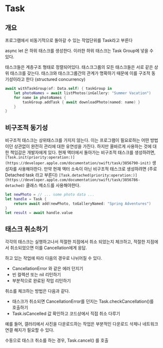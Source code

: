 # Task

## 개요

프로그램에서 비동기적으로 돌아갈 수 있는 작업단위를 Task라고 부른다

async let 은 하위 태스크를 생성한다. 이러한 하위 태스크는 Task Group에 넣을 수 있다.

태스크들은 계층구조 형태로 정렬되어있다. 태스크그룹의 모든 태스크들은 서로 같은 상위 태스크를 갖는다. 태스크와 태스크그룹간의 관계가 명확하기 때문에 이를 구조적 동기성이라고 한다 (structured concurrency)

```swift
await withTaskGroup(of: Data.self) { taskGroup in
    let photoNames = await listPhotos(inGallery: "Summer Vacation")
    for name in photoNames {
        taskGroup.addTask { await downloadPhoto(named: name) }
    }
}
```

## 비구조적 동기성

비구조적 태스크는 상위태스크를 가지지 않는다. 이는 프로그램이 필요로하는 어떤 방법이던 상관없이 완전히 관리에 대한 유연성을 가진다. 하지만 올바르게 사용하는 것에 대한 책임감은 개발자에게 있다.
현재 액터에서 돌아가는 비구조적 태스크를 생성하려면, `[Task.init(priority:operation:)](https://developer.apple.com/documentation/swift/task/3856790-init)` 생성자를 사용해야한다. 
만약 현재 액터 소속이 아닌 비구조적 태스크로 생성하려면 (주로 Detached task 라고 부른다) `[Task.detached(priority:operation:)](https://developer.apple.com/documentation/swift/task/3856786-detached)` 클래스 메소드를 사용해야한다.

```swift
let newPhoto = // ... some photo data ...
let handle = Task {
    return await add(newPhoto, toGalleryNamed: "Spring Adventures")
}
let result = await handle.value
```

## 태스크 취소하기

각각의 태스크는 실행하고나서 적절한 지점에서 취소 되었는지 체크하고, 적절한 지점에서 취소되었으면 이를 Cancellation에게 응답.

하고 있는 작업에 따라 다음의 경우로 나뉘어질 수 있다.

- CancellationError 와 같은 에러 던지기
- 빈 컬렉션 또는 nil 리턴하기
- 부분적으로 완료된 작업 리턴하기

취소를 체크하는 방법은 다음과 같다.

- 태스크가 취소되면 CancellationError를 던지는 Task.checkCancellation()를 호출하기
- Task.isCancelled 값 확인하고 코드상에서 직접 취소 다루기

예를 들어, 갤러리에서 사진을 다운로드하는 작업은 부분적인 다운로드 삭제나 네트워크 연결 해지가 필요할 수 있다.

수동으로 태스크 취소를 하는 경우, Task.cancel() 를 호출
